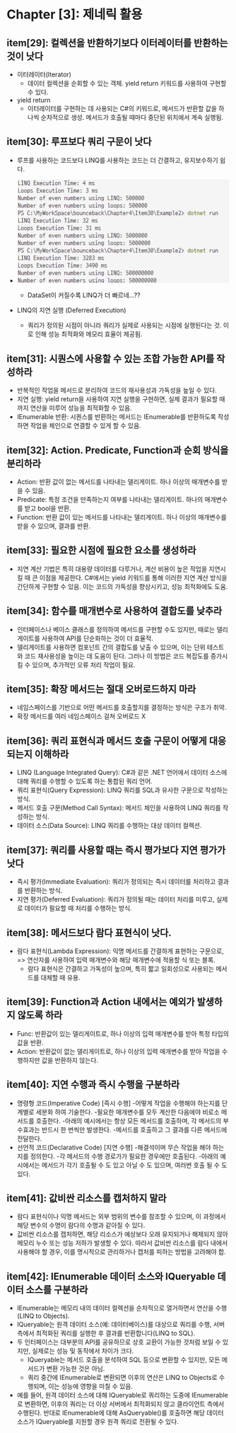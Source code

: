 # Chapter [3]: 제네릭 활용

## item[29]: 컬렉션을 반환하기보다 이터레이터를 반환하는 것이 낫다

- 이터레이터(Iterator)
  - 데이터 컬렉션을 순회할 수 있는 객체. yield return 키워드를 사용하여 구현할 수 있다.
- yield return
  - 이터레이터를 구현하는 데 사용되는 C#의 키워드로, 메서드가 반환할 값을 하나씩 순차적으로 생성. 메서드가 호출될 때마다 중단된 위치에서 계속 실행됨.

## item[30]: 루프보다 쿼리 구문이 낫다

- 루프를 사용하는 코드보다 LINQ를 사용하는 코드는 더 간결하고, 유지보수하기 쉽다.

- ![alt text](image.png)
  - DataSet이 커질수록 LINQ가 더 빠르네...??
- LINQ의 지연 실행 (Deferred Execution)
  - 쿼리가 정의된 시점이 아니라 쿼리가 실제로 사용되는 시점에 실행된다는 것. 이로 인해 성능 최적화와 메모리 효율이 제공됨.

## item[31]: 시퀀스에 사용할 수 있는 조합 가능한 API를 작성하라

- 반복적인 작업을 메서드로 분리하여 코드의 재사용성과 가독성을 높일 수 있다.
- 지연 실행: yield return을 사용하여 지연 실행을 구현하면, 실제 결과가 필요할 때까지 연산을 미루어 성능을 최적화할 수 있음.
- IEnumerable<T> 반환: 시퀀스를 반환하는 메서드는 IEnumerable<T>를 반환하도록 작성하면 작업을 체인으로 연결할 수 있게 할 수 있음.

## item[32]: Action. Predicate, Function과 순회 방식을 분리하라

- Action: 반환 값이 없는 메서드를 나타내는 델리게이트. 하나 이상의 매개변수를 받을 수 있음.
- Predicate: 특정 조건을 만족하는지 여부를 나타내는 델리게이트. 하나의 매개변수를 받고 bool을 반환.
- Function: 반환 값이 있는 메서드를 나타내는 델리게이트. 하나 이상의 매개변수를 받을 수 있으며, 결과를 반환.

## item[33]: 필요한 시점에 필요한 요소를 생성하라

- 지연 계산 기법은 특히 대용량 데이터를 다루거나, 계산 비용이 높은 작업을 지연시킬 때 큰 이점을 제공한다. C#에서는 yield 키워드를 통해 이러한 지연 계산 방식을 간단하게 구현할 수 있음. 이는 코드의 가독성을 향상시키고, 성능 최적화에도 도움.

## item[34]: 함수를 매개변수로 사용하여 결합도를 낮추라

- 인터페이스나 베이스 클래스를 정의하여 메서드를 구현할 수도 있지만, 때로는 델리게이트를 사용하여 API를 단순화하는 것이 더 효율적.
- 델리게이트를 사용하면 컴포넌트 간의 결합도를 낮출 수 있으며, 이는 단위 테스트와 코드 재사용성을 높이는 데 도움이 된다.
  그러나 이 방법은 코드 복잡도를 증가시킬 수 있으며, 추가적인 오류 처리 작업이 필요.

## item[35]: 확장 메서드는 절대 오버로드하지 마라

- 네임스페이스를 기반으로 어떤 메서드를 호출할지를 결정하는 방식은 구조가 취약.
- 확장 메서드를 여러 네임스페이스 걸쳐 오버로드 X

## item[36]: 쿼리 표현식과 메서드 호출 구문이 어떻게 대응되는지 이해하라

- LINQ (Language Integrated Query): C#과 같은 .NET 언어에서 데이터 소스에 대해 쿼리를 수행할 수 있도록 하는 통합된 쿼리 언어.
- 쿼리 표현식(Query Expression): LINQ 쿼리를 SQL과 유사한 구문으로 작성하는 방식.
- 메서드 호출 구문(Method Call Syntax): 메서드 체인을 사용하여 LINQ 쿼리를 작성하는 방식.
- 데이터 소스(Data Source): LINQ 쿼리를 수행하는 대상 데이터 컬렉션.

## item[37]: 쿼리를 사용할 때는 즉시 평가보다 지연 평가가 낫다

- 즉시 평가(Immediate Evaluation): 쿼리가 정의되는 즉시 데이터를 처리하고 결과를 반환하는 방식.
- 지연 평가(Deferred Evaluation): 쿼리가 정의될 때는 데이터 처리를 미루고, 실제로 데이터가 필요할 때 처리를 수행하는 방식.

## item[38]: 메서드보다 람다 표현식이 낫다.

- 람다 표현식(Lambda Expression): 익명 메서드를 간결하게 표현하는 구문으로, => 연산자를 사용하여 입력 매개변수와 해당 매개변수에 적용할 식 또는 블록.
  - 람다 표현식은 간결하고 가독성이 높으며, 특히 짧고 일회성으로 사용되는 메서드를 대체할 때 유용.
  
## item[39]: Function과 Action 내에서는 예외가 발생하지 않도록 하라

- Func<T>: 반환값이 있는 델리게이트로, 하나 이상의 입력 매개변수를 받아 특정 타입의 값을 반환.
- Action<T>: 반환값이 없는 델리게이트로, 하나 이상의 입력 매개변수를 받아 작업을 수행하지만 값을 반환하지 않는다.

## item[40]: 지연 수행과 즉시 수행을 구분하라

- 명령형 코드(Imperative Code) [즉시 수행]
  -어떻게 작업을 수행해야 하는지를 단계별로 세분화 하여 기술한다.
  -필요한 매개변수를 모두 계산한 다음에야 비로소 메서드를 호출한다.
  -아래의 예시에서는 항상 모든 메서드를 호출하며, 각 메서드의 부수효과는 반드시 한 번씩만 발생한다.
  -메서드를 호출하고 그 결과를 다른 메서드에 전달한다.
- 선언적 코드(Declarative Code) [지연 수행]
  -해결석이며 무슨 작업을 해야 하는지를 정의한다.
  -각 메서드의 수행 경로가가 필요한 경우에만 호출된다.
  -아래의 예시에서는 메서드가 각기 호출될 수 도 있고 아닐 수 도 있으며, 여러번 호출 될 수 도 있다.

## item[41]: 값비싼 리소스를 캡처하지 말라

- 람다 표현식이나 익명 메서드는 외부 범위의 변수를 참조할 수 있으며, 이 과정에서 해당 변수의 수명이 람다의 수명과 같아질 수 있다.
- 값비싼 리소스를 캡처하면, 해당 리소스가 예상보다 오래 유지되거나 해제되지 않아 메모리 누수 또는 성능 저하가 발생할 수 있다. 따라서 값비싼 리소스를 람다 내에서 사용해야 할 경우, 이를 명시적으로 관리하거나 캡처를 피하는 방법을 고려해야 합.

## item[42]: IEnumerable 데이터 소스와 IQueryable 데이터 소스를 구분하라

- IEnumerable<T>는 메모리 내의 데이터 컬렉션을 순차적으로 열거하면서 연산을 수행(LINQ to Objects).
- IQueryable<T>는 원격 데이터 소스(예: 데이터베이스)를 대상으로 쿼리를 수행, 서버 측에서 최적화된 쿼리를 실행한 후 결과를 반환합니다(LINQ to SQL).
- 두 인터페이스는 대부분의 API를 공유하므로 상호 교환이 가능한 것처럼 보일 수 있지만, 실제로는 성능 및 동작에서 차이가 크다.
  - IQueryable<T>는 메서드 호출을 분석하여 SQL 등으로 변환할 수 있지만, 모든 메서드가 변환 가능한 것은 아님.
  - 쿼리 중간에 IEnumerable<T>로 변환되면 이후의 연산은 LINQ to Objects로 수행되며, 이는 성능에 영향을 미칠 수 있음.
- 예를 들어, 원격 데이터 소스에 대해 IQueryable<T>로 쿼리하는 도중에 IEnumerable<T>로 변환하면, 이후의 쿼리는 더 이상 서버에서 최적화되지 않고 클라이언트 측에서 수행된다. 반대로 IEnumerable<T>에 대해 AsQueryable()를 호출하면 해당 데이터 소스가 IQueryable<T>를 지원할 경우 원격 쿼리로 전환될 수 있다.